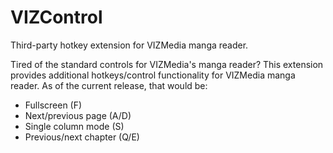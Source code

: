 # VIZControl
Third-party hotkey extension for VIZMedia manga reader.

Tired of the standard controls for VIZMedia's manga reader? This extension provides additional hotkeys/control functionality for VIZMedia manga reader. As of the current release, that would be:  
- Fullscreen (F)
- Next/previous page (A/D)
- Single column mode (S)
- Previous/next chapter (Q/E)
